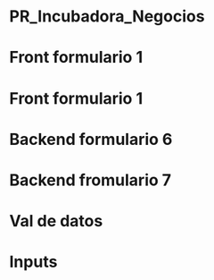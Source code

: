 # PR_Incubadora_Negocios
# Front formulario 1
# Front formulario 1
# Backend formulario 6
# Backend fromulario 7
# Val de datos
# Inputs


